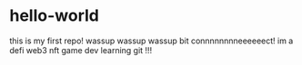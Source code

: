 # hello-world
this is my first repo! 
wassup wassup wassup bit connnnnnnneeeeeect! 
im a defi web3 nft game dev 
learning git !!! 

